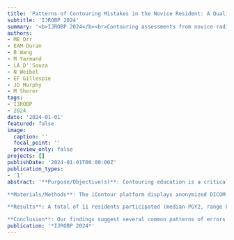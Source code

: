 ```yaml
---
title: 'Patterns of Contouring Mistakes in the Novice Resident: A Qualitative Analysis to Guide Future Educational Efforts'
subtitle: 'IJROBP 2024'
summary: '<b>IJROBP 2024</b><br>Contouring assessments from novice radiation oncology residents reveal consistent patterns of error across disease sites, including undercontouring lymph nodes and missing key at-risk volumes. Using an interactive online platform during early clinical rotations, the study identifies specific structures frequently overlooked, such as the inguinal nodes in anal cancer and the base of skull in nasopharyngeal cases. These insights can inform targeted educational interventions and support the development of more standardized contouring curricula.'
authors:
- ME Orr
- EAM Duran
- B Wang
- M Yarmand
- LA D''Souza
- N Weibel
- EF Gillespie
- JD Murphy
- M Sherer
tags:
- IJROBP
- 2024
date: '2024-01-01'
featured: false
image:
  caption: ''
  focal_point: ''
  preview_only: false
projects: []
publishDate: '2024-01-01T00:00:00Z'
publication_types:
- '1'
abstract: '**Purpose/Objective(s)**: Contouring education is a critical component of radiation oncology residency training, as numerous studies link contour variability to adverse patient outcomes. However, there is no standardized curriculum for contouring, and teaching is currently reliant on a 1:1 apprenticeship model. Identifying common patterns of error in target delineation in residents who are new to a disease site can aid in developing new resources for contouring education. We hypothesized that an interactive online educational platform for learners to practice contouring would reveal the common mistakes made by residents before completing disease-site-specific training.

**Materials/Methods**: The iContour platform displays anonymized DICOM data and allows for input and analysis of user contours in a web-based interface. A randomized trial assessing the efficacy of the platform for contouring education is underway. All participants are completing their first clinical rotation in either the Head/Neck (H+N), Gynecologic (Gyn), or Gastrointestinal (GI) disease sites. As part of the trial, participants complete a baseline contouring assessment within the first 2 weeks of their rotation. We visually reviewed the baseline contouring assessments from the first 11 participants in the study to look for common patterns of error among learners. Participant contours were overlaid onto expert contours of the same case to assist with analysis.

**Results**: A total of 11 residents participated (median PGY2, range PGY2-5) from 8 U.S.-accredited residency programs across the 3 disease sites (n=3 H+N, n=5 Gyn and n=3 GI). Each participant completed 3 pre-test cases at the start of their rotation, resulting in a total of 33 unique contours. Qualitative visual analysis of the contours revealed several patterns. When contouring a case of anal cancer, all participants undercontoured the elective inguinal lymph node volume, particularly medially. For nasopharyngeal cancer, participants undercovered the intermediate risk clinical target volume (CTV), most often missing the base of skull and/or lateral retropharyngeal nodes. Participants were generally successful at contouring a grossly involved pelvic lymph node for cervical cancer and the “bowel bag” structure. More inconsistency was seen in the parotid gland, with several participants identifying either the superficial or deep lobe but not both.

**Conclusion**: Our findings suggest several common patterns of errors for novice contours, such as insufficient lymph node and at-risk CTV coverage. Revealing the frequently missed areas at-risk provides a crucial teaching point for learners and highlights the common mistakes to avoid in each disease site. These findings are informative for the design of future interventions to improve contouring education.'
publication: '*IJROBP 2024*'
---
```


